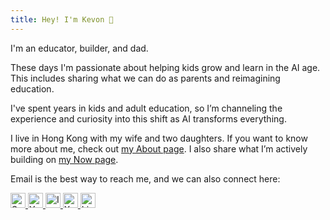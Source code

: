 ```yaml
---
title: Hey! I'm Kevon 👋
---
```


I'm an educator, builder, and dad.

These days I'm passionate about helping kids grow and learn in the AI age. This includes sharing what we can do as parents and reimagining education. 

I've spent years in kids and adult education, so I’m channeling the experience and curiosity into this shift as AI transforms everything.

I live in Hong Kong with my wife and two daughters. If you want to know more about me, check out [my About page](/about). I also share what I’m actively building on [my Now page](/now).

Email is the best way to reach me, and we can also connect here:

<div class="social-links">
  <a href="https://substack.com/@kevoncheung" target="_blank" rel="noopener noreferrer" class="social-icon">
    <img src="/images/social/substack.svg" alt="Substack" width="24" height="24" />
  </a>
  <a href="https://www.youtube.com/@MeetKevon" target="_blank" rel="noopener noreferrer" class="social-icon">
    <img src="/images/social/youtube.svg" alt="YouTube" width="24" height="24" />
  </a>
  <a href="https://www.instagram.com/kevon/" target="_blank" rel="noopener noreferrer" class="social-icon">
    <img src="/images/social/instagram.svg" alt="Instagram" width="24" height="24" />
  </a>
  <a href="https://x.com/MeetKevon" target="_blank" rel="noopener noreferrer" class="social-icon">
    <img src="/images/social/x.svg" alt="X" width="24" height="24" />
  </a>
  <a href="https://www.linkedin.com/in/kevoncheung/" target="_blank" rel="noopener noreferrer" class="social-icon">
    <img src="/images/social/linkedin.svg" alt="LinkedIn" width="24" height="24" />
  </a>
</div> 